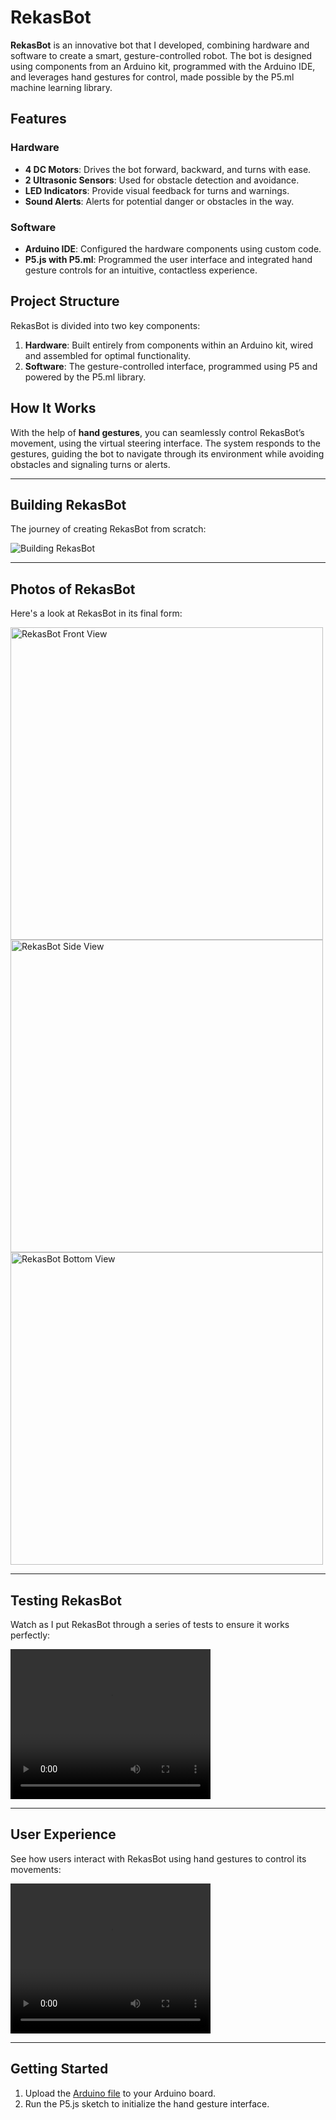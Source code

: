 # RekasBot

**RekasBot** is an innovative bot that I developed, combining hardware and software to create a smart, gesture-controlled robot. The bot is designed using components from an Arduino kit, programmed with the Arduino IDE, and leverages hand gestures for control, made possible by the P5.ml machine learning library.

## Features

### Hardware
- **4 DC Motors**: Drives the bot forward, backward, and turns with ease.
- **2 Ultrasonic Sensors**: Used for obstacle detection and avoidance.
- **LED Indicators**: Provide visual feedback for turns and warnings.
- **Sound Alerts**: Alerts for potential danger or obstacles in the way.

### Software
- **Arduino IDE**: Configured the hardware components using custom code.
- **P5.js with P5.ml**: Programmed the user interface and integrated hand gesture controls for an intuitive, contactless experience.

## Project Structure
RekasBot is divided into two key components:
1. **Hardware**: Built entirely from components within an Arduino kit, wired and assembled for optimal functionality.
2. **Software**: The gesture-controlled interface, programmed using P5 and powered by the P5.ml library.

## How It Works
With the help of **hand gestures**, you can seamlessly control RekasBot’s movement, using the virtual steering interface. The system responds to the gestures, guiding the bot to navigate through its environment while avoiding obstacles and signaling turns or alerts.

---

## Building RekasBot

The journey of creating RekasBot from scratch:

<img src="./RekasBotAssets/Build.gif" alt="Building RekasBot">

---

## Photos of RekasBot

Here's a look at RekasBot in its final form:

<img src="./RekasBotAssets/FrontView.jpg" alt="RekasBot Front View" width="500">
<img src="./RekasBotAssets/FrontView.jpg" alt="RekasBot Side View" width="500">
<img src="./RekasBotAssets/FrontView.jpg" alt="RekasBot Bottom View" width="500">

---

## Testing RekasBot

Watch as I put RekasBot through a series of tests to ensure it works perfectly:

<video width="320" height="240" controls>
  <source src="path-to-video-2" type="video/mp4">
  Your browser does not support the video tag.
</video>

---

## User Experience

See how users interact with RekasBot using hand gestures to control its movements:

<video width="320" height="240" controls>
  <source src="path-to-video-3" type="video/mp4">
  Your browser does not support the video tag.
</video>

---

## Getting Started

1. Upload the <a href='./FinalProject.ino'>Arduino file</a> to your Arduino board.
2. Run the P5.js sketch to initialize the hand gesture interface.
